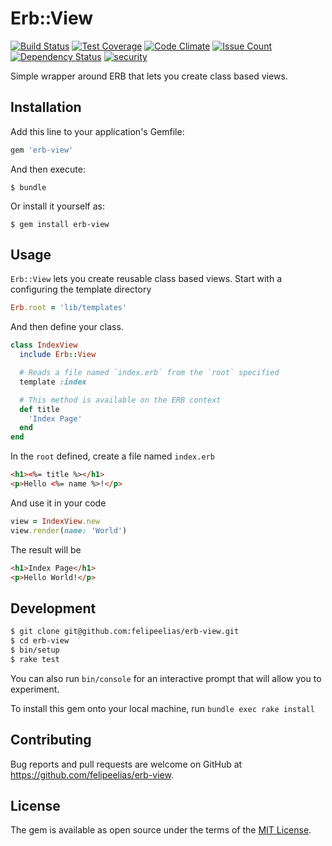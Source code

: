# Erb::View

[![Build Status](https://travis-ci.org/felipeelias/erb-view.svg?branch=master)](https://travis-ci.org/felipeelias/erb-view)
[![Test Coverage](https://codeclimate.com/github/felipeelias/erb-view/badges/coverage.svg)](https://codeclimate.com/github/felipeelias/erb-view/coverage)
[![Code Climate](https://codeclimate.com/github/felipeelias/erb-view/badges/gpa.svg)](https://codeclimate.com/github/felipeelias/erb-view)
[![Issue Count](https://codeclimate.com/github/felipeelias/erb-view/badges/issue_count.svg)](https://codeclimate.com/github/felipeelias/erb-view)
[![Dependency Status](https://gemnasium.com/badges/github.com/felipeelias/erb-view.svg)](https://gemnasium.com/github.com/felipeelias/erb-view)
[![security](https://hakiri.io/github/felipeelias/erb-view/master.svg)](https://hakiri.io/github/felipeelias/erb-view/master)

Simple wrapper around ERB that lets you create class based views.

## Installation

Add this line to your application's Gemfile:

```ruby
gem 'erb-view'
```

And then execute:

```
$ bundle
```

Or install it yourself as:

```
$ gem install erb-view
```

## Usage

`Erb::View` lets you create reusable class based views. Start with a configuring the template directory

```ruby
Erb.root = 'lib/templates'
```

And then define your class.

```ruby
class IndexView
  include Erb::View

  # Reads a file named `index.erb` from the `root` specified
  template :index

  # This method is available on the ERB context
  def title
    'Index Page'
  end
end
```

In the `root` defined, create a file named `index.erb`

```html
<h1><%= title %></h1>
<p>Hello <%= name %>!</p>
```

And use it in your code

```ruby
view = IndexView.new
view.render(name: 'World')
```

The result will be

```html
<h1>Index Page</h1>
<p>Hello World!</p>
```

## Development

```sh
$ git clone git@github.com:felipeelias/erb-view.git
$ cd erb-view
$ bin/setup
$ rake test
```

You can also run `bin/console` for an interactive prompt that will allow you to experiment.

To install this gem onto your local machine, run `bundle exec rake install`

## Contributing

Bug reports and pull requests are welcome on GitHub at https://github.com/felipeelias/erb-view.

## License

The gem is available as open source under the terms of the [MIT License](http://opensource.org/licenses/MIT).
